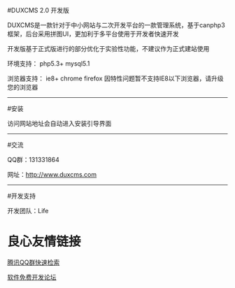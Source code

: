 #DUXCMS 2.0 开发版

DUXCMS是一款针对于中小网站与二次开发平台的一款管理系统，基于canphp3框架，后台采用拼图UI，更加利于多平台使用于开发者快速开发

开发版基于正式版进行的部分优化于实验性功能，不建议作为正式建站使用

环境支持：
php5.3+
mysql5.1

浏览器支持：
ie8+ chrome firefox 
因特性问题暂不支持IE8以下浏览器，请升级您的浏览器

----

#安装

访问网站地址会自动进入安装引导界面

----

#交流

QQ群：131331864
 	
网址：http://www.duxcms.com

----

#开发支持

开发团队：Life


 # 良心友情链接

[腾讯QQ群快速检索](http://u.720life.cn/s/8cf73f7c)

[软件免费开发论坛](http://u.720life.cn/s/bbb01dc0)